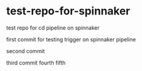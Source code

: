 # test-repo-for-spinnaker
test repo for cd pipeline on spinnaker


first commit for testing trigger on spinnaker pipeline

second commit

third commit
fourth
fifth